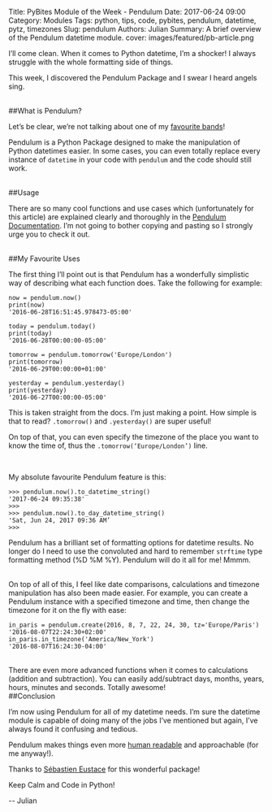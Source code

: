 Title: PyBites Module of the Week - Pendulum 
Date: 2017-06-24 09:00
Category: Modules
Tags: python, tips, code, pybites, pendulum, datetime, pytz, timezones 
Slug: pendulum 
Authors: Julian
Summary: A brief overview of the Pendulum datetime module.
cover: images/featured/pb-article.png

I’ll come clean. When it comes to Python datetime, I’m a shocker! I always struggle with the whole formatting side of things.

This week, I discovered the Pendulum Package and I swear I heard angels sing.

<br>
##What is Pendulum?

Let’s be clear, we’re not talking about one of my [favourite bands](https://en.wikipedia.org/wiki/Pendulum_(drum_and_bass_band))!

Pendulum is a Python Package designed to make the manipulation of Python datetimes easier.  In some cases, you can even totally replace every instance of `datetime` in your code with `pendulum` and the code should still work.


<br>
##Usage

There are so many cool functions and use cases which (unfortunately for this article) are explained clearly and thoroughly in the [Pendulum Documentation](https://pendulum.eustace.io/docs/). I’m not going to bother copying and pasting so I strongly urge you to check it out.


<br>
##My Favourite Uses

The first thing I’ll point out is that Pendulum has a wonderfully simplistic way of describing what each function does. Take the following for example:

~~~~
now = pendulum.now()
print(now)
'2016-06-28T16:51:45.978473-05:00'

today = pendulum.today()
print(today)
'2016-06-28T00:00:00-05:00'

tomorrow = pendulum.tomorrow('Europe/London')
print(tomorrow)
'2016-06-29T00:00:00+01:00'

yesterday = pendulum.yesterday()
print(yesterday)
'2016-06-27T00:00:00-05:00'
~~~~

This is taken straight from the docs. I’m just making a point. How simple is that to read? `.tomorrow()` and `.yesterday()` are super useful!

On top of that, you can even specify the timezone of the place you want to know the time of, thus the `.tomorrow(‘Europe/London’)` line.

<br>

My absolute favourite Pendulum feature is this:

~~~~
>>> pendulum.now().to_datetime_string()
'2017-06-24 09:35:38'
>>>
>>> pendulum.now().to_day_datetime_string()
'Sat, Jun 24, 2017 09:36 AM’
>>>
~~~~

Pendulum has a brilliant set of formatting options for datetime results. No longer do I need to use the convoluted and hard to remember `strftime` type formatting method (%D %M %Y). Pendulum will do it all for me! Mmmm.

<br>
On top of all of this, I feel like date comparisons, calculations and timezone manipulation has also been made easier. For example, you can create a Pendulum instance with a specified timezone and time, then change the timezone for it on the fly with ease:

~~~~
in_paris = pendulum.create(2016, 8, 7, 22, 24, 30, tz='Europe/Paris')
'2016-08-07T22:24:30+02:00'
in_paris.in_timezone('America/New_York')
'2016-08-07T16:24:30-04:00'
~~~~

<br>
There are even more advanced functions when it comes to calculations (addition and subtraction). You can easily add/subtract days, months, years, hours, minutes and seconds. Totally awesome!

<br>
##Conclusion

I’m now using Pendulum for all of my datetime needs. I’m sure the datetime module is capable of doing many of the jobs I’ve mentioned but again, I’ve always found it confusing and tedious.

Pendulum makes things even more [human readable](https://pendulum.eustace.io/docs/#difference-for-humans) and approachable (for me anyway!).

Thanks to [Sébastien Eustace](https://github.com/sdispater) for this wonderful package!

Keep Calm and Code in Python!

-- Julian
